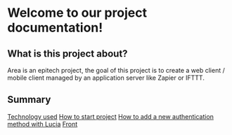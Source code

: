 # Welcome to our project documentation!

## What is this project about?

Area is an epitech project, the goal of this project is to create a web client / mobile client managed by an application server like Zapier or IFTTT.

## Summary

[Technology used](technology.md)
[How to start project](start-project.md)
[How to add a new authentication method with Lucia](add-new-auth.md)
[Front](front.md)
